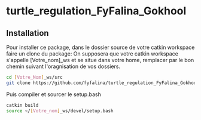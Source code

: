# turtle_regulation_FyFalina_Gokhool

## Installation
Pour installer ce package, dans le dossier source de votre catkin workspace faire un clone du package:
On supposera que votre catkin workspace s'appelle [Votre_nom]_ws et se situe dans votre home, remplacer par le bon chemin suivant l'oragnisation de vos dossiers.

```sh
cd [Votre_Nom]_ws/src
git clone https://github.com/fyfalina/turtle_regulation_FyFalina_Gokhool.git
```

Puis compiler et sourcer le setup.bash
```sh
catkin build
source ~/[Votre_nom]_ws/devel/setup.bash
```
